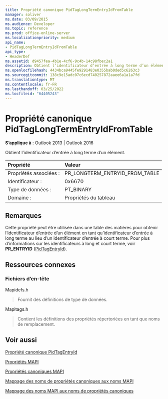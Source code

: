 ```yaml
---
title: Propriété canonique PidTagLongTermEntryIdFromTable
manager: soliver
ms.date: 03/09/2015
ms.audience: Developer
ms.topic: reference
ms.prod: office-online-server
ms.localizationpriority: medium
api_name:
- PidTagLongTermEntryIdFromTable
api_type:
- HeaderDef
ms.assetid: d9457fea-4b1e-4cf6-9c4b-14c98fbec2a1
description: Obtient l’identificateur d’entrée à long terme d’un élément. Cette propriété peut être utilisée pour obtenir l’identificateur d’entrée d’un élément en tant qu’identificateur d’entrée à long terme.
ms.openlocfilehash: 4434bca9445fe9291483e0355bab0ded5c6263c3
ms.sourcegitcommit: 138c9e15adc07c6ecd740257872aaee6a1a1a7fd
ms.translationtype: MT
ms.contentlocale: fr-FR
ms.lasthandoff: 03/25/2022
ms.locfileid: "64405243"
---
```

# <a name="pidtaglongtermentryidfromtable-canonical-property"></a>Propriété canonique PidTagLongTermEntryIdFromTable

  
  
**S’applique à** : Outlook 2013 | Outlook 2016 
  
Obtient l’identificateur d’entrée à long terme d’un élément.
  
|Propriété |Valeur |
|:-----|:-----|
|Propriétés associées :  <br/> |PR_LONGTERM_ENTRYID_FROM_TABLE  <br/> |
|Identificateur :  <br/> |0x6670  <br/> |
|Type de données :  <br/> |PT_BINARY  <br/> |
|Domaine :  <br/> |Propriétés du tableau  <br/> |
   
## <a name="remarks"></a>Remarques

Cette propriété peut être utilisée dans une table des matières pour obtenir l’identificateur d’entrée d’un élément en tant qu’identificateur d’entrée à long terme au lieu d’un identificateur d’entrée à court terme. Pour plus d’informations sur les identificateurs à long et court terme, voir **PR_ENTRYID** ([PidTagEntryId](pidtagentryid-canonical-property.md)).
  
## <a name="related-resources"></a>Ressources connexes

### <a name="header-files"></a>Fichiers d’en-tête

Mapidefs.h
  
> Fournit des définitions de type de données.
    
Mapitags.h
  
> Contient les définitions des propriétés répertoriées en tant que noms de remplacement.
    
## <a name="see-also"></a>Voir aussi



[Propriété canonique PidTagEntryId](pidtagentryid-canonical-property.md)


[Propriétés MAPI](mapi-properties.md)
  
[Propriétés canoniques MAPI](mapi-canonical-properties.md)
  
[Mappage des noms de propriétés canoniques aux noms MAPI](mapping-canonical-property-names-to-mapi-names.md)
  
[Mappage des noms MAPI aux noms de propriétés canoniques](mapping-mapi-names-to-canonical-property-names.md)

